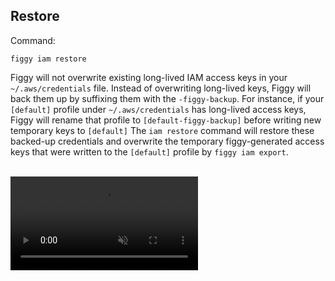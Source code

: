 ## Restore

Command:

    figgy iam restore
    

Figgy will not overwrite existing long-lived IAM access keys in your `~/.aws/credentials` file. Instead of overwriting 
long-lived keys, Figgy will back them up by suffixing them with the `-figgy-backup`. For instance, if your `[default]`
profile under `~/.aws/credentials` has long-lived access keys, Figgy will rename that profile to `[default-figgy-backup]`
before writing new temporary keys to `[default]` The `iam restore` command will restore these backed-up 
credentials and overwrite the temporary figgy-generated access keys that were written to the `[default]` 
profile by `figgy iam export`. 

<br/>
<video autoplay loop muted class="video"><source src="/images/videos/iam-restore.mp4" type="video/mp4"></video>
<br/>